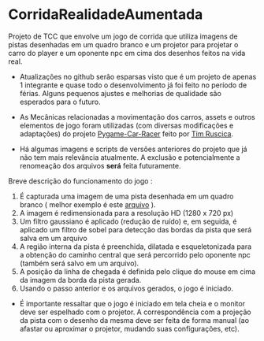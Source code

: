 # CorridaRealidadeAumentada

Projeto de TCC que envolve um jogo de corrida que utiliza imagens de pistas desenhadas em um quadro branco e um projetor para projetar o carro do player e um oponente npc em cima dos desenhos feitos na vida real.

+ Atualizações no github serão esparsas visto que é um projeto de apenas 1 integrante e quase todo o desenvolvimento já foi feito no período de férias. Alguns pequenos ajustes e melhorias de qualidade são esperados para o futuro.

+ As Mecânicas relacionadas a movimentação dos carros, assets e outros elementos de jogo foram utilizadas (com diversas modificações e adaptações) do projeto [Pygame-Car-Racer](https://github.com/techwithtim/Pygame-Car-Racer) feito por [Tim Ruscica](https://github.com/techwithtim).

+ Há algumas imagens e scripts de versões anteriores do projeto que já não tem mais relevância atualmente. A exclusão e potencialmente a renomeação dos arquivos **será** feita futuramente.

Breve descrição do funcionamento do jogo :


1. É capturada uma imagem de uma pista desenhada em um quadro branco ( melhor exemplo é este [arquivo](pictures/IMG_20240419_134307~2.jpg) ).
2. A imagem é redimensionada para a resolução HD (1280 x 720 px)
3. Um filtro gaussiano é aplicado (redução de ruído) e, em seguida, é aplicado um filtro de sobel para detecção das bordas da pista que será salva em um arquivo
4. A região interna da pista é preenchida, dilatada e esqueletonizada para a obtenção do caminho central que será percorrido pelo oponente npc (também será salvo em um arquivo).
5. A posição da linha de chegada é definida pelo clique do mouse em cima da imagem da borda da pista gerada.
6. Usando o passo anterior e os arquivos gerados, o jogo é iniciado.

+ É importante ressaltar que o jogo é iniciado em tela cheia e o monitor deve ser espelhado com o projetor. A correspondência com a projeção da pista com o desenho da mesma deve ser feita de forma manual (ao afastar ou aproximar o projetor, mudando suas configurações, etc).